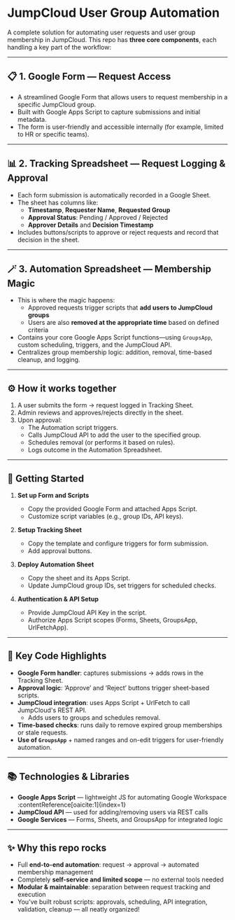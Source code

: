 # JumpCloud User Group Automation

A complete solution for automating user requests and user group membership in JumpCloud. This repo has **three core components**, each handling a key part of the workflow:

---

## 📋 1. Google Form — Request Access

- A streamlined Google Form that allows users to request membership in a specific JumpCloud group.
- Built with Google Apps Script to capture submissions and initial metadata.
- The form is user-friendly and accessible internally (for example, limited to HR or specific teams).

---

## 📊 2. Tracking Spreadsheet — Request Logging & Approval

- Each form submission is automatically recorded in a Google Sheet.
- The sheet has columns like:
  - **Timestamp**, **Requester Name**, **Requested Group**
  - **Approval Status**: Pending / Approved / Rejected
  - **Approver Details** and **Decision Timestamp**
- Includes buttons/scripts to approve or reject requests and record that decision in the sheet.

---

## 🪄 3. Automation Spreadsheet — Membership Magic

- This is where the magic happens:
  - Approved requests trigger scripts that **add users to JumpCloud groups**
  - Users are also **removed at the appropriate time** based on defined criteria
- Contains your core Google Apps Script functions—using `GroupsApp`, custom scheduling, triggers, and the JumpCloud API.
- Centralizes group membership logic: addition, removal, time-based cleanup, and logging.

---

## ⚙️ How it works together

1. A user submits the form → request logged in Tracking Sheet.  
2. Admin reviews and approves/rejects directly in the sheet.  
3. Upon approval:
   - The Automation script triggers.
   - Calls JumpCloud API to add the user to the specified group.
   - Schedules removal (or performs it based on rules).
   - Logs outcome in the Automation Spreadsheet.

---

## 🚀 Getting Started

1. **Set up Form and Scripts**  
   - Copy the provided Google Form and attached Apps Script.  
   - Customize script variables (e.g., group IDs, API keys).

2. **Setup Tracking Sheet**  
   - Copy the template and configure triggers for form submission.  
   - Add approval buttons.

3. **Deploy Automation Sheet**  
   - Copy the sheet and its Apps Script.  
   - Update JumpCloud group IDs, set triggers for scheduled checks.

4. **Authentication & API Setup**  
   - Provide JumpCloud API Key in the script.  
   - Authorize Apps Script scopes (Forms, Sheets, GroupsApp, UrlFetchApp).

---

## 🧩 Key Code Highlights

- **Google Form handler**: captures submissions → adds rows in the Tracking Sheet.  
- **Approval logic**: ‘Approve’ and ‘Reject’ buttons trigger sheet-based scripts.  
- **JumpCloud integration**: uses Apps Script + UrlFetch to call JumpCloud's REST API.  
  - Adds users to groups and schedules removal.  
- **Time-based checks**: runs daily to remove expired group memberships or stale requests.  
- **Use of `GroupsApp`** + named ranges and on-edit triggers for user-friendly automation.

---

## 📚 Technologies & Libraries

- **Google Apps Script** — lightweight JS for automating Google Workspace :contentReference[oaicite:1]{index=1}  
- **JumpCloud API** — used for adding/removing users via REST calls  
- **Google Services** — Forms, Sheets, and GroupsApp for integrated logic

---

## ✨ Why this repo rocks

- Full **end-to-end automation**: request → approval → automated membership management  
- Completely **self-service and limited scope** — no external tools needed  
- **Modular & maintainable**: separation between request tracking and execution  
- You’ve built robust scripts: approvals, scheduling, API integration, validation, cleanup — all neatly organized!



